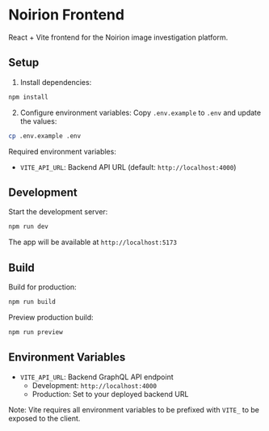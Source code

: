 # Noirion Frontend

React + Vite frontend for the Noirion image investigation platform.

## Setup

1. Install dependencies:
```bash
npm install
```

2. Configure environment variables:
Copy `.env.example` to `.env` and update the values:
```bash
cp .env.example .env
```

Required environment variables:
- `VITE_API_URL`: Backend API URL (default: `http://localhost:4000`)

## Development

Start the development server:
```bash
npm run dev
```

The app will be available at `http://localhost:5173`

## Build

Build for production:
```bash
npm run build
```

Preview production build:
```bash
npm run preview
```

## Environment Variables

- `VITE_API_URL`: Backend GraphQL API endpoint
  - Development: `http://localhost:4000`
  - Production: Set to your deployed backend URL

Note: Vite requires all environment variables to be prefixed with `VITE_` to be exposed to the client.
